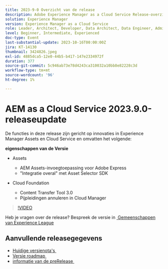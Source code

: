 ```yaml
---
title: 2023-9-0 Overzicht van de release
description: Adobe Experience Manager as a Cloud Service Release-overzicht Video 2023.9.0
solution: Experience Manager
version: Experience Manager as a Cloud Service
role: Leader, Architect, Developer, Data Architect, Data Engineer, Admin, User
level: Beginner, Intermediate, Experienced
doc-type: Event
last-substantial-update: 2023-10-16T00:00:00Z
jira: KT-14130
thumbnail: 3424826.jpeg
exl-id: 4885dca5-12e0-44b5-b417-147e2334972f
duration: 377
source-git-commit: 5c946ab73e78d4243ca310032a10bb8e82228c3d
workflow-type: tm+mt
source-wordcount: '96'
ht-degree: 1%

---
```


# AEM as a Cloud Service 2023.9.0-releaseupdate

De functies in deze release zijn gericht op innovaties in Experience Manager Assets en Cloud Service en omvatten het volgende:

**eigenschappen van de Versie**

* Assets
   * AEM Assets-invoegtoepassing voor Adobe Express
   * &quot;Integratie overal&quot; met Asset Selector SDK

* Cloud Foundation
   * Content Transfer Tool 3.0
   * Pijpleidingen annuleren in Cloud Manager

>[!VIDEO](https://video.tv.adobe.com/v/3424826/?learn=on)

Heb je vragen over de release?  Bespreek de versie in [&#x200B; Gemeenschappen van Experience League &#x200B;](https://adobe.ly/3rMScIU)

## Aanvullende releasegegevens

* [&#x200B; Huidige versienota&#39;s &#x200B;](https://experienceleague.adobe.com/docs/experience-manager-cloud-service/content/release-notes/home.html?lang=nl-NL)
* [&#x200B; Versie roadmap &#x200B;](https://experienceleague.adobe.com/docs/experience-manager-release-information/aem-release-updates/update-releases-roadmap.html?lang=nl-NL)
* [&#x200B; informatie van de preRelease &#x200B;](https://experienceleague.adobe.com/docs/experience-manager-cloud-service/content/release-notes/prerelease.html?lang=nl-NL)

